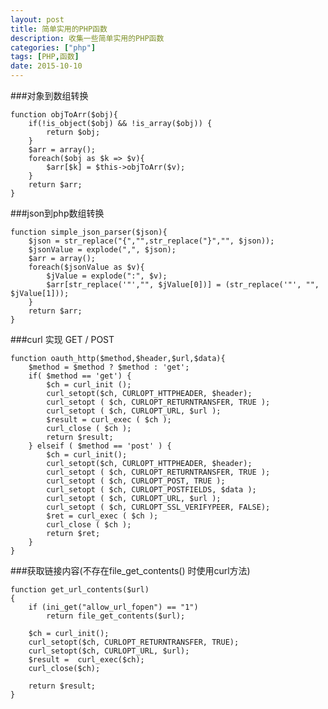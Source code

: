 ```yaml
---
layout: post
title: 简单实用的PHP函数
description: 收集一些简单实用的PHP函数
categories: ["php"]
tags: [PHP,函数]
date: 2015-10-10
---
```


###对象到数组转换
    
    function objToArr($obj){
        if(!is_object($obj) && !is_array($obj)) {
            return $obj;
        }
        $arr = array();
        foreach($obj as $k => $v){
            $arr[$k] = $this->objToArr($v);
        }
        return $arr;
    }

###json到php数组转换

    function simple_json_parser($json){
        $json = str_replace("{","",str_replace("}","", $json));
        $jsonValue = explode(",", $json);
        $arr = array();
        foreach($jsonValue as $v){
            $jValue = explode(":", $v);
            $arr[str_replace('"',"", $jValue[0])] = (str_replace('"', "", $jValue[1]));
        }
        return $arr;
    }

<!-- more -->
###curl 实现 GET / POST

    function oauth_http($method,$header,$url,$data){
        $method = $method ? $method : 'get';
        if( $method == 'get') {
            $ch = curl_init ();
            curl_setopt($ch, CURLOPT_HTTPHEADER, $header);
            curl_setopt ( $ch, CURLOPT_RETURNTRANSFER, TRUE );
            curl_setopt ( $ch, CURLOPT_URL, $url );
            $result = curl_exec ( $ch );
            curl_close ( $ch );
            return $result;
        } elseif ( $method == 'post' ) {
            $ch = curl_init();
            curl_setopt($ch, CURLOPT_HTTPHEADER, $header);
            curl_setopt ( $ch, CURLOPT_RETURNTRANSFER, TRUE );
            curl_setopt ( $ch, CURLOPT_POST, TRUE );
            curl_setopt ( $ch, CURLOPT_POSTFIELDS, $data );
            curl_setopt ( $ch, CURLOPT_URL, $url );
            curl_setopt ( $ch, CURLOPT_SSL_VERIFYPEER, FALSE);
            $ret = curl_exec ( $ch );
            curl_close ( $ch );
            return $ret;
        }
    }

###获取链接内容(不存在file_get_contents() 时使用curl方法)

    function get_url_contents($url)
    {
        if (ini_get("allow_url_fopen") == "1")
            return file_get_contents($url);
     
        $ch = curl_init();
        curl_setopt($ch, CURLOPT_RETURNTRANSFER, TRUE);
        curl_setopt($ch, CURLOPT_URL, $url);
        $result =  curl_exec($ch);
        curl_close($ch);
     
        return $result;
    }

    